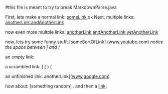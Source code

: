 #this file is meant to try to break MarkdownParse.java

First, lets make a normal link: [someLink](www.twitter.com) ok
Next, multiple links: [anotherLink](www.youtube.com),[andAnotherLink](www.reddit.com)

now even more multple links: [anotherLink](www.youtube.com),[andAnotherLink](www.reddit.com),[yetAnotherLink](www.somelink.com)

now, lets try some funny stuff:  [someSortOfLink]  (www.youtube.com)  *notice the space between ] and (*

an empty link: []()

a scrambled link: ] [ ) (

an unfinished link:  anotherLink](www.google.com)

how about: [something random] .   and then a [link](www.somesite.com);

